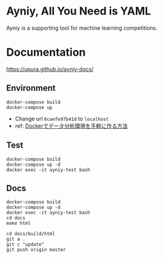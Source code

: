 # Ayniy, All You Need is YAML

Ayniy is a supporting tool for machine learning competitions.

# Documentation

https://upura.github.io/ayniy-docs/

## Environment

```
docker-compose build
docker-compose up
```

- Change url `6caefe97b41d` to `localhost`
- ref: [Dockerでデータ分析環境を手軽に作る方法](https://amalog.hateblo.jp/entry/data-analysis-docker)

## Test

```
docker-compose build
docker-compose up -d
docker exec -it ayniy-test bash
```

## Docs

```
docker-compose build
docker-compose up -d
docker exec -it ayniy-test bash
cd docs
make html
```

```
cd docs/build/html
git a .
git c "update"
git push origin master
```
